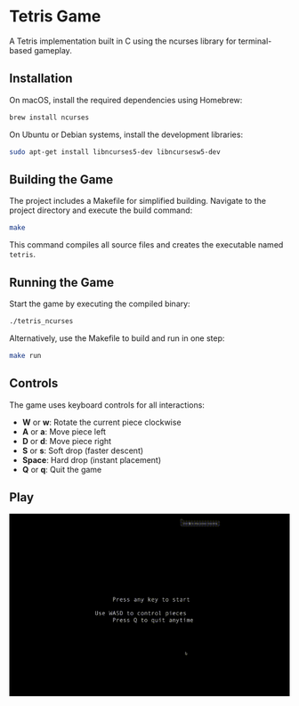 # Tetris Game

A Tetris implementation built in C using the ncurses library for terminal-based gameplay. 

## Installation

On macOS, install the required dependencies using Homebrew:
```bash
brew install ncurses
```

On Ubuntu or Debian systems, install the development libraries:
```bash
sudo apt-get install libncurses5-dev libncursesw5-dev
```

## Building the Game

The project includes a Makefile for simplified building. Navigate to the project directory and execute the build command:

```bash
make
```

This command compiles all source files and creates the executable named `tetris`.

## Running the Game

Start the game by executing the compiled binary:

```bash
./tetris_ncurses
```

Alternatively, use the Makefile to build and run in one step:

```bash
make run
```

## Controls

The game uses keyboard controls for all interactions:

- **W** or **w**: Rotate the current piece clockwise
- **A** or **a**: Move piece left
- **D** or **d**: Move piece right  
- **S** or **s**: Soft drop (faster descent)
- **Space**: Hard drop (instant placement)
- **Q** or **q**: Quit the game

## Play
![image](./tetris.gif)
